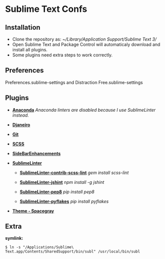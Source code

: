 # Sublime Text Confs

## Installation
- Clone the repository as: *~/Library/Application Support/Sublime Text 3/*
- Open Sublime Text and Package Control will automaticaly download and install all plugins.
- Some plugins need extra steps to work correctly.

## Preferences
Preferences.sublime-settings and Distraction Free.sublime-settings

## Plugins

* [**Anaconda**](https://github.com/DamnWidget/anaconda)
  *Anaconda linters are disabled because I use SublimeLinter instead.*

* [**Djaneiro**](https://github.com/squ1b3r/Djaneiro)

* [**Git**](https://github.com/kemayo/sublime-text-git)

* [**SCSS**](https://github.com/MarioRicalde/SCSS.tmbundle)

* [**SideBarEnhancements**](https://github.com/titoBouzout/SideBarEnhancements)

* [**SublimeLinter**](https://github.com/SublimeLinter/SublimeLinter3)

    * [**SublimeLinter-contrib-scss-lint**](https://github.com/attenzione/SublimeLinter-scss-lint)
      *gem install scss-lint*

    * [**SublimeLinter-jshint**](https://github.com/SublimeLinter/SublimeLinter-jshint)
      *npm install -g jshint*

    * [**SublimeLinter-pep8**](https://github.com/SublimeLinter/SublimeLinter-pep8)
      *pip install pep8*

    * [**SublimeLinter-pyflakes**](https://github.com/SublimeLinter/SublimeLinter-pyflakes)
      *pip install pyflakes*

* [**Theme - Spacegray**](https://github.com/kkga/spacegray)

## Extra
**symlink:**
```
$ ln -s "/Applications/Sublime\ Text.app/Contents/SharedSupport/bin/subl" /usr/local/bin/subl
```
